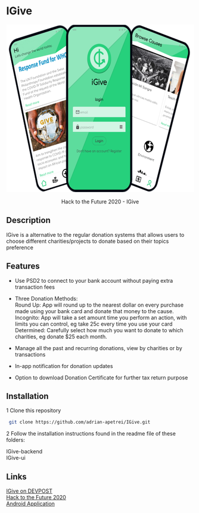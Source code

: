 # IGive

<p align="center">
<img src="assets/Igive_app_github.png" height="450px" >

</p>
<p align="center">
Hack to the Future 2020 - IGive

## Description

IGive is a alternative to the regular donation systems that allows users to choose different charities/projects to donate based on their topics preference

## Features

- Use PSD2 to connect to your bank account without paying extra transaction fees

- Three Donation Methods: <br>
  Round Up: App will round up to the nearest dollar on every purchase made using your bank card and donate that money to the cause. <br>
  Incognito: App will take a set amount time you perform an action, with limits you can control, eg take 25c every time you use your card <br>
  Determined: Carefully select how much you want to donate to which charities, eg donate $25 each month.

- Manage all the past and recurring donations, view by charities or by transactions

- In-app notification for donation updates

- Option to download Donation Certificate for further tax return purpose

## Installation

1 Clone this repository

```bash
 git clone https://github.com/adrian-apetrei/IGive.git
```

2 Follow the installation instructions found in the readme file of these folders:

IGive-backend <br>
IGive-ui

## Links

[IGive on DEVPOST](https://devpost.com/software/igive) <br>
[Hack to the Future 2020](https://fintech.devpost.com/) <br>
[Android Application](http://35.158.56.222:5000/igive.apk)
